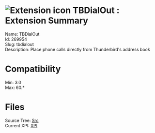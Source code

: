 # ![Extension icon](https://addons.thunderbird.net/static/img/addon-icons/default-64.png) TBDialOut : Extension Summary

Name: TBDialOut  
Id: 269954  
Slug: tbdialout  
Description: Place phone calls directly from Thunderbird's address book
  

# Compatibility
Min: 3.0  
Max: 60.*  

# Files

Source Tree: [Src](C:/Dev/Thunderbird/ThunderKdB/xall/x60/269954-tbdialout/src)  
Current XPI: [XPI](C:/Dev/Thunderbird/ThunderKdB/xall/x60/269954-tbdialout/xpi)  



